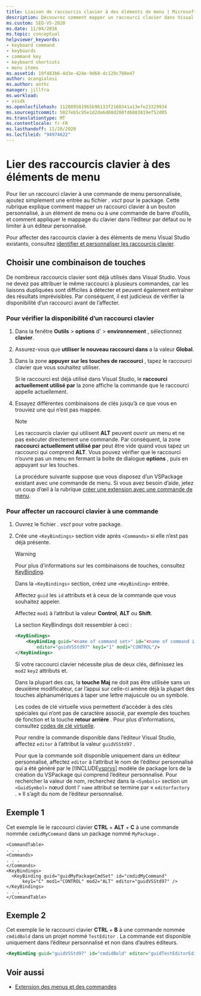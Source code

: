 ```yaml
---
title: Liaison de raccourcis clavier à des éléments de menu | Microsoft Docs
description: Découvrez comment mapper un raccourci clavier dans Visual Studio à un bouton personnalisé, à un élément de menu ou à une commande de barre d’outils pour l’éditeur par défaut ou un éditeur personnalisé.
ms.custom: SEO-VS-2020
ms.date: 11/04/2016
ms.topic: conceptual
helpviewer_keywords:
- keyboard command
- keyboards
- command key
- keyboard shortcuts
- menu items
ms.assetid: 19f483b6-4d3e-424e-9d68-dc129c788e47
author: acangialosi
ms.author: anthc
manager: jillfra
ms.workload:
- vssdk
ms.openlocfilehash: 112089581965b96133f2160341a13efe23329934
ms.sourcegitcommit: 5027eb5c95e1d2da6d08d208fd6883819ef52d05
ms.translationtype: MT
ms.contentlocale: fr-FR
ms.lasthandoff: 11/20/2020
ms.locfileid: "94974622"
---
```

# <a name="bind-keyboard-shortcuts-to-menu-items"></a>Lier des raccourcis clavier à des éléments de menu
Pour lier un raccourci clavier à une commande de menu personnalisée, ajoutez simplement une entrée au fichier *. vsct* pour le package. Cette rubrique explique comment mapper un raccourci clavier à un bouton personnalisé, à un élément de menu ou à une commande de barre d’outils, et comment appliquer le mappage du clavier dans l’éditeur par défaut ou le limiter à un éditeur personnalisé.

 Pour affecter des raccourcis clavier à des éléments de menu Visual Studio existants, consultez [identifier et personnaliser les raccourcis clavier](../ide/identifying-and-customizing-keyboard-shortcuts-in-visual-studio.md).

## <a name="choose-a-key-combination"></a>Choisir une combinaison de touches
 De nombreux raccourcis clavier sont déjà utilisés dans Visual Studio. Vous ne devez pas attribuer le même raccourci à plusieurs commandes, car les liaisons dupliquées sont difficiles à détecter et peuvent également entraîner des résultats imprévisibles. Par conséquent, il est judicieux de vérifier la disponibilité d’un raccourci avant de l’affecter.

### <a name="to-verify-the-availability-of-a-keyboard-shortcut"></a>Pour vérifier la disponibilité d’un raccourci clavier

1. Dans la fenêtre **Outils**  >  **options** d'  >  **environnement** , sélectionnez **clavier**.

2. Assurez-vous que **utiliser le nouveau raccourci dans** a la valeur **Global**.

3. Dans la zone **appuyer sur les touches de raccourci** , tapez le raccourci clavier que vous souhaitez utiliser.

    Si le raccourci est déjà utilisé dans Visual Studio, le **raccourci actuellement utilisé par** la zone affiche la commande que le raccourci appelle actuellement.

4. Essayez différentes combinaisons de clés jusqu’à ce que vous en trouviez une qui n’est pas mappée.

   > [!NOTE]
   > Les raccourcis clavier qui utilisent **ALT** peuvent ouvrir un menu et ne pas exécuter directement une commande. Par conséquent, la zone **raccourci actuellement utilisé par** peut être vide quand vous tapez un raccourci qui comprend **ALT**. Vous pouvez vérifier que le raccourci n’ouvre pas un menu en fermant la boîte de dialogue **options** , puis en appuyant sur les touches.

   La procédure suivante suppose que vous disposez d’un VSPackage existant avec une commande de menu. Si vous avez besoin d’aide, jetez un coup d’œil à la rubrique [créer une extension avec une commande de menu](../extensibility/creating-an-extension-with-a-menu-command.md).

### <a name="to-assign-a-keyboard-shortcut-to-a-command"></a>Pour affecter un raccourci clavier à une commande

1. Ouvrez le fichier *. vsct* pour votre package.

2. Crée une `<KeyBindings>` section vide après `<Commands>` si elle n’est pas déjà présente.

   > [!WARNING]
   > Pour plus d’informations sur les combinaisons de touches, consultez [KeyBinding](../extensibility/keybinding-element.md).

    Dans la `<KeyBindings>` section, créez une `<KeyBinding>` entrée.

    Affectez `guid`  les  `id` attributs et à ceux de la commande que vous souhaitez appeler.

    Affectez `mod1` à l’attribut la valeur **Control**, **ALT** ou **Shift**.

    La section KeyBindings doit ressembler à ceci :

   ```xml
   <KeyBindings>
       <KeyBinding guid="<name of command set>" id="<name of command id>"
           editor="guidVSStd97" key1="1" mod1="CONTROL"/>
   </KeyBindings>

   ```

   Si votre raccourci clavier nécessite plus de deux clés, définissez les `mod2` `key2` attributs et.

   Dans la plupart des cas, la **touche Maj** ne doit pas être utilisée sans un deuxième modificateur, car l’appui sur celle-ci amène déjà la plupart des touches alphanumériques à taper une lettre majuscule ou un symbole.

   Les codes de clé virtuelle vous permettent d’accéder à des clés spéciales qui n’ont pas de caractère associé, par exemple des touches de fonction et la touche **retour arrière** . Pour plus d’informations, consultez [codes de clé virtuelle](/windows/desktop/inputdev/virtual-key-codes).

   Pour rendre la commande disponible dans l’éditeur Visual Studio, affectez `editor` à l’attribut la valeur `guidVSStd97` .

   Pour que la commande soit disponible uniquement dans un éditeur personnalisé, affectez `editor` à l’attribut le nom de l’éditeur personnalisé qui a été généré par le [!INCLUDE[vsprvs](../code-quality/includes/vsprvs_md.md)] modèle de package lors de la création du VSPackage qui comprend l’éditeur personnalisé. Pour rechercher la valeur de nom, recherchez dans la `<Symbols>` section un `<GuidSymbol>` nœud dont l' `name` attribut se termine par « `editorfactory` . » Il s’agit du nom de l’éditeur personnalisé.

## <a name="example-1"></a>Exemple 1
 Cet exemple lie le raccourci clavier **CTRL** + **ALT** + **C** à une commande nommée `cmdidMyCommand` dans un package nommé `MyPackage` .

```
<CommandTable>
. . .
<Commands>
. . .
</Commands>
<KeyBindings>
  <KeyBinding guid="guidMyPackageCmdSet" id="cmdidMyCommand"
      key1="C" mod1="CONTROL" mod2="ALT" editor="guidVSStd97" />
</KeyBindings>
. . .
</CommandTable>
```

## <a name="example-2"></a>Exemple 2
 Cet exemple lie le raccourci clavier **CTRL** + **B** à une commande nommée `cmdidBold` dans un projet nommé `TestEditor` . La commande est disponible uniquement dans l’éditeur personnalisé et non dans d’autres éditeurs.

```xml
<KeyBinding guid="guidVSStd97" id="cmdidBold" editor="guidTestEditorEditorFactory" key1="B" mod1="Control" />
```

## <a name="see-also"></a>Voir aussi
- [Extension des menus et des commandes](../extensibility/extending-menus-and-commands.md)
